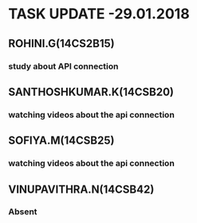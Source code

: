 # TASK UPDATE -29.01.2018
## ROHINI.G(14CS2B15)
### study about API connection
## SANTHOSHKUMAR.K(14CSB20)
### watching videos about the api connection
## SOFIYA.M(14CSB25)
### watching videos about the api connection
## VINUPAVITHRA.N(14CSB42)
### Absent
